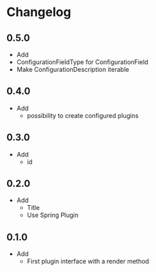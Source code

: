 # Changelog

## 0.5.0

* Add
 * ConfigurationFieldType for ConfigurationField
 * Make ConfigurationDescription iterable

## 0.4.0

* Add
  * possibility to create configured plugins

## 0.3.0

* Add
  * id

## 0.2.0

* Add
  * Title
  * Use Spring Plugin


## 0.1.0

* Add
  * First plugin interface with a render method
